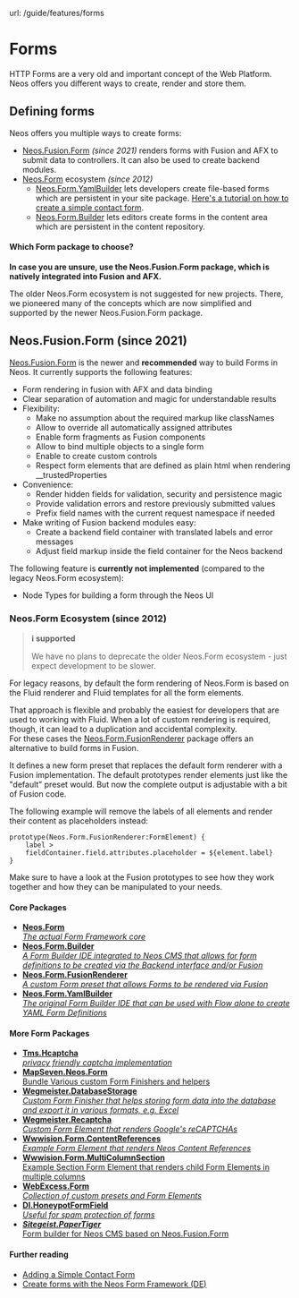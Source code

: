 url: /guide/features/forms
# Forms

HTTP Forms are a very old and important concept of the Web Platform. Neos offers you different ways to create, render and store them.

## Defining forms

Neos offers you multiple ways to create forms:

*   [Neos.Fusion.Form](/guide/manual/rendering/neos-fusion-form) _(since 2021)_ renders forms with Fusion and AFX to submit data to controllers. It can also be used to create backend modules.
*   [Neos.Form](https://github.com/neos/form) ecosystem _(since 2012)_
    *   [Neos.Form.YamlBuilder](https://github.com/neos/form-yamlbuilder) lets developers create file-based forms which are persistent in your site package. [Here's a tutorial on how to create a simple contact form](/tutorials/adding-a-simple-contact-form).
    *   [Neos.Form.Builder](https://github.com/neos/form-builder) lets editors create forms in the content area which are persistent in the content repository.

#### Which Form package to choose?

**In case you are unsure, use the Neos.Fusion.Form package, which is natively integrated into Fusion and AFX.**

The older Neos.Form ecosystem is not suggested for new projects. There, we pioneered many of the concepts which are now simplified and supported by the newer Neos.Fusion.Form package.

## Neos.Fusion.Form (since 2021)

[Neos.Fusion.Form](https://github.com/neos/fusion-form) is the newer and **recommended** way to build Forms in Neos. It currently supports the following features:

*   Form rendering in fusion with AFX and data binding
*   Clear separation of automation and magic for understandable results
*   Flexibility:
    *   Make no assumption about the required markup like classNames
    *   Allow to override all automatically assigned attributes
    *   Enable form fragments as Fusion components
    *   Allow to bind multiple objects to a single form
    *   Enable to create custom controls
    *   Respect form elements that are defined as plain html when rendering \_\_trustedProperties
*   Convenience:
    *   Render hidden fields for validation, security and persistence magic
    *   Provide validation errors and restore previously submitted values
    *   Prefix field names with the current request namespace if needed
*   Make writing of Fusion backend modules easy:
    *   Create a backend field container with translated labels and error messages
    *   Adjust field markup inside the field container for the Neos backend

The following feature is **currently not implemented** (compared to the legacy Neos.Form ecosystem):

*   Node Types for building a form through the Neos UI

### Neos.Form Ecosystem (since 2012)

> **ℹ️ supported**
> 
> We have no plans to deprecate the older Neos.Form ecosystem - just expect development to be slower.

For legacy reasons, by default the form rendering of Neos.Form is based on the Fluid renderer and Fluid templates for all the form elements.

That approach is flexible and probably the easiest for developers that are used to working with Fluid. When a lot of custom rendering is required, though, it can lead to a duplication and accidental complexity.  
For these cases the [Neos.Form.FusionRenderer](https://github.com/neos/form-fusionrenderer) package offers an alternative to build forms in Fusion.

It defines a new form preset that replaces the default form renderer with a Fusion implementation. The default prototypes render elements just like the "default" preset would. But now the complete output is adjustable with a bit of Fusion code.

The following example will remove the labels of all elements and render their content as placeholders instead: 

```neosfusion
prototype(Neos.Form.FusionRenderer:FormElement) {
    label >
    fieldContainer.field.attributes.placeholder = ${element.label}
}
```

Make sure to have a look at the Fusion prototypes to see how they work together and how they can be manipulated to your needs.

#### Core Packages

*   [**Neos.Form**  
    _The actual Form Framework core_](https://github.com/neos/form)
*   [**Neos.Form.Builder**  
    _A Form Builder IDE integrated to Neos CMS that allows for form definitions to be created via the Backend interface and/or Fusion_](https://github.com/neos/form-builder)
*   [**Neos.Form.FusionRenderer**  
    _A custom Form preset that allows Forms to be rendered via Fusion_](https://github.com/neos/form-fusionrenderer)
*   [**Neos.Form.YamlBuilder**  
    _The original Form Builder IDE that can be used with Flow alone to create YAML Form Definitions_](https://github.com/neos/form-yamlbuilder)

#### More Form Packages

*   [**Tms.Hcaptcha**  
    _privacy friendly captcha implementation_](https://github.com/tmsdev/Tms.Hcaptcha)
*   [**MapSeven.Neos.Form**  
    Bundle Various custom Form Finishers and helpers](https://github.com/khuppenbauer/MapSeven.Neos.FormBundle)
*   [**Wegmeister.DatabaseStorage**  
    _Custom Form Finisher that helps storing form data into the database and export it in various formats, e.g. Excel_](https://github.com/die-wegmeister/Wegmeister.DatabaseStorage)
*   [**Wegmeister.Recaptcha**  
    _Custom Form Element that renders Google's reCAPTCHAs_](https://github.com/die-wegmeister/Wegmeister.Recaptcha)
*   [**Wwwision.Form.ContentReferences**  
    _Example Form Element that renders Neos Content References_](https://github.com/bwaidelich/Wwwision.Form.ContentReferences)
*   [**Wwwision.Form.MultiColumnSection**  
    Example Section Form Element that renders child Form Elements in multiple columns](https://github.com/bwaidelich/Wwwision.Form.MultiColumnSection)
*   [**WebExcess.Form**  
    _Collection of custom presets and Form Elements_](https://github.com/webexcess/WebExcess.Form)
*   [**Dl.HoneypotFormField**  
    _Useful for spam protection of forms_](https://github.com/daniellienert/honeypotformfield)
*   [_**Sitegeist.PaperTiger**_  
    Form builder for Neos CMS based on Neos.Fusion.Form](https://github.com/sitegeist/Sitegeist.PaperTiger/)

#### Further reading

*   [Adding a Simple Contact Form](/tutorials/adding-a-simple-contact-form)
*   [Create forms with the Neos Form Framework (DE)](https://punkt.de/de/blog/neos-workshop/neos-workshop-teil-4-formulare-erstellen-mit-dem-neos-form-framework.html)